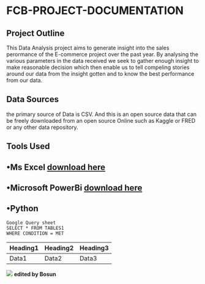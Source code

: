 # FCB-PROJECT-DOCUMENTATION
## Project Outline 
This Data Analysis project aims to generate insight into the sales perormance of the E-commerce project over the past year. By analysing the various parameters in the data received we seek to gather enough insight to make reasonable decision which then enable us to tell compeling stories around our data from the insight gotten and to know the best performance from our data.
## Data Sources
the primary source of Data is CSV. And this is an open source data that can be freely downloaded from an open source Online such as Kaggle or FRED or any other data repository.
## Tools Used
•Ms Excel [download here](www.microsoft.com)
---
•Microsoft PowerBi [download here](www.microsoft.com/en-us/power-platform/products/power-bi)
---
•Python
---
```
Google Query sheet
SELECT * FROM TABLES1
WHERE CONDITION = MET

```

|Heading1|Heading2|Heading3|
|--------|-------|--------|
|Data1|Data2|Data3|

![](BIRTHDAY.png)
**edited by Bosun**

